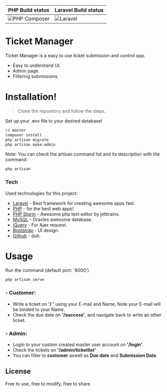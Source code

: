 | PHP Build status | Laravel Build status |
|-----------|---------------|
| ![PHP Composer](https://github.com/MilanMolnar/Ticket-manager/workflows/PHP%20Composer/badge.svg) | ![Laravel](https://github.com/MilanMolnar/Ticket-manager/workflows/Laravel/badge.svg) |

# Ticket Manager
Ticket Manager is a easy to use ticket submission and control app.

  - Easy to understand UI.
  - Admin page.
  - Filtering submissions.

# Installation!

> Clone the repository and follow the steps.

Set up your .env file to your desired database!
```sh
cd master
composer install
php artisan migrate
php artisan make:admin
```
Note: You can check the artisan command list and its description with the command:
```sh
php artisan
```

### Tech

Used technologies for this project:

* [Laravel] - Best framework for creating awesome apps fast.
* [PHP] - for the best web apps!
* [PHP Storm] - Awesome php text editor by jetbrains.
* [MySQL] - Oracles awesome database.
* [jQuery] - For Ajax request.
* [Bootstrap] - UI design.
* [Github] - duh.

# Usage
Run the command (default port: '8000')
```sh
php artisan serve
```

### - Customer:
- Write a ticket on **'/ '** using your E-mail and Name, Note your E-mail will be binded to your Name.
- Check the due date on **'/success'**, and navigate back to write an other ticket.
### - Admin:
- Login to your custom created master user account on **'/login'**.
- Check the tickets on **'/admin/ticketlist'**
- You can filter to **customer** aswell as **Due date** and **Submission Date**.


License
----
Free to use, free to modify, free to share.

[//]: # (These are reference links used in the body of this note and get stripped out when the markdown processor does its job. There is no need to format nicely because it shouldn't be seen. Thanks SO - http://stackoverflow.com/questions/4823468/store-comments-in-markdown-syntax)


   [MySQL]: <https://www.mysql.com/>
   [Github]: <https://github.com/>
   [Bootstrap]: <https://getbootstrap.com/>
   [jQuery]: <http://jquery.com>
   [Laravel]: <https://laravel.com/>
   [Php]: <https://www.php.net/>
   [PHP storm]: <https://www.jetbrains.com/phpstorm/>
